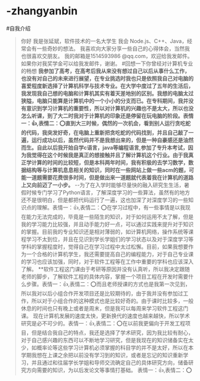 # -zhangyanbin
#自我介绍
>你好
>我是张延斌，软件技术的一名大学生
>我会 Node.js、C++、Java，经常会有一些奇妙的想法。
>我喜欢向大家分享一些自己的心得体会，当然我也很喜欢交朋友。
>我的邮箱是1514593986 @qq.com，欢迎给我发邮件。
>如果你对我奖学金可以给我发邮件，谢谢。
#回想一下你曾经对计算机专业的畅想
**我参加了高考，在高考后我从来没有想过自己以后从事什么工作，也没有对自己的未来进行展望，在专业挑选时我也只是依照我自己对电脑的喜爱程度新选择了计算机科学与技术专业。在大学中度过了五年的生活后，我发现我自己想的电脑和计算机其实有着天差地别的区别。我想的电脑太过狭隘，电脑只能算是计算机中的一个小小的分支而已。在专科期间，我并没有意识到学习计算机的重要性，所以对计算机的兴趣也不是太大，所以也没怎么听课，到了大二时我对于计算机的印象还是停留在玩电脑的阶段。表情一：:+1:,表情二：:o:直到大三时候，偶然的一次机会，看到别人运行贪吃蛇的代码，我突发好奇，在电脑上重新把贪吃蛇的代码找到，并且自己敲了一遍，运行成功以后，虽然代码并不是我想出来的，但是一种自豪感还是油然而生。自此以后我开始自学c语言，java等编程语言,参加了专升本考试，因为我觉得在这个时候我是真正的想接触并且了解计算机这个行业。由于我真正学计算的时间的比较短，但是本科两年时间，我有积极的去学习数学，数据结构等与计算机息息相关的知识，同时在一些网站上做一些acm的题，可能一道题需要花费很多时间，但是做出来一道题就代表着我在计算机的道路上又向前迈了一小步。**
--为了在入学时能够尽量快的融入研究生生活，暑假时候专门学习了Python语言，了解深度学习的一些算法，虽然有的地方还不是很明白，但是都把代码运行了一遍，这也加深了对深度学习的一些知识点的理解。表情一：:+1:,表情二：:o:在学习过程中，有一些事情是以我现在能力无法完成的，毕竟是一些陌生的知识，对于如何运用不太了解，但是我的学习能力比较强，并且动手能力好一点，可以通过实践来提升对于知识的掌握。目前我的专业知识还是相对薄弱的，如计算机网络，操作系统等课程学习不太到位，并且在见识到学长学姐们的学习状态以及对于深度学习等学科的掌握程度时，觉得自己在学习过程中太过松懈。目前，如果我想要作为一个合格的计算机学生，我还需要提高自己的编程能力，对于自己专业课的学习也应该加强，同时，对于软件工程等在工作中重要的学科也应该深入了解。
**软件工程这门课由于考研等原因并没有认真听，所以我决定跟随老师的脚步，了解软件工程的具体内容，掌握一个项目工程在开发时需要什么步骤。表情一：:+1:,表情二：:o:而且老师授课的方式也是我第一次见到，所以我对以后小组合作开发项目还是比较期待的，由于我并没有参加过工作，所以对于小组合作的这种模式也是比较好奇的。由于课时比较多，一般休息的时间也只有晚上或者是周末，但是我可以每周来学习软件工程这门课。
现在计算机发展的速度太快，更新换代的速度也越来越快，所以学术研究是必不可少的。表情一：:+1:,表情二：:o:在以前我更偏向于开发工程项目，但是结合我自己的特点，我还是选择了学术研究，因为我比较有耐心，对于自己感兴趣的东西可以不断地学习研究，但是我现在的知识储备实在太少，如概率论等这些学习计算机必须掌握的科目学的并不是太好，所以在本学期我想在上课之余把以前没有学习到的知识，或者是忘记的知识重新学习，并且通过和往届学长学姐和导师交流确定自己的具体研究方向，储备研究方向需要的知识，为以后发论文等事情打基础。
表情一：:+1:,表情二：:o:
